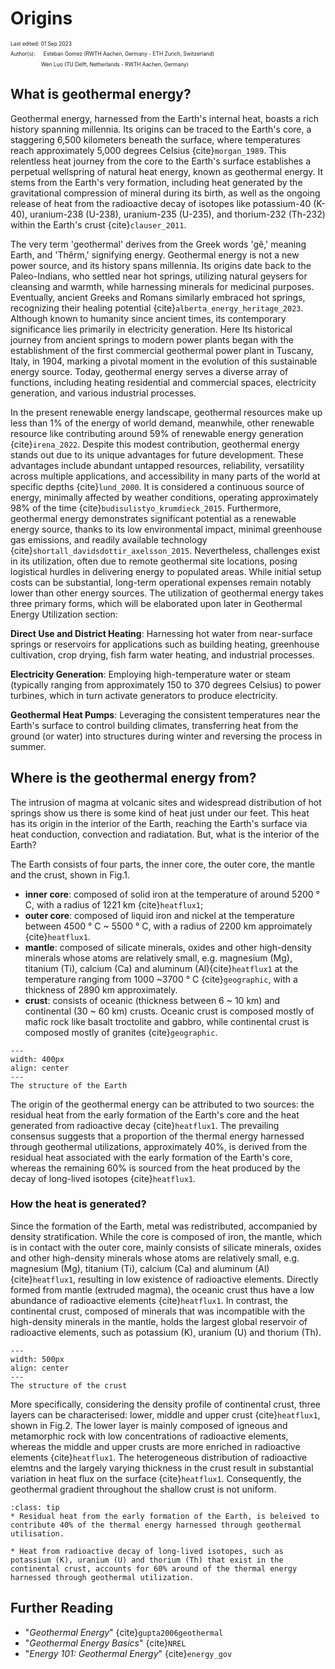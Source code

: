 # Origins
<span style="font-size:0.6em;">Last edited: 01 Sep 2023</span> \
<span style="font-size:0.6em;">Author(s): </span>&ensp; <span style="font-size:0.6em;"> Esteban Gomez (RWTH Aachen, Germany - ETH Zurich, Switzerland)</span> \
<span>&ensp;&ensp;&ensp;&ensp;&ensp;&ensp;&ensp;<span style="font-size:0.6em;">Wen Luo (TU Delft, Netherlands - RWTH Aachen, Germany)</span>

## What is geothermal energy?

Geothermal energy, harnessed from the Earth's internal heat, boasts a rich history spanning millennia. Its origins can be traced to the Earth's core, a staggering 6,500 kilometers beneath the surface, where temperatures reach approximately 5,000 degrees Celsius {cite}`morgan_1989`. This relentless heat journey from the core to the Earth's surface establishes a perpetual wellspring of natural heat energy, known as geothermal energy. It stems from the Earth's very formation, including heat generated by the gravitational compression of mineral during its birth, as well as the ongoing release of heat from the radioactive decay of isotopes like potassium-40 (K-40), uranium-238 (U-238), uranium-235 (U-235), and thorium-232 (Th-232) within the Earth's crust {cite}`clauser_2011`.

The very term 'geothermal' derives from the Greek words 'gê,' meaning Earth, and 'Thêrm,' signifying energy. Geothermal energy is not a new power source, and its history spans millennia. Its origins date back to the Paleo-Indians, who settled near hot springs, utilizing natural geysers for cleansing and warmth, while harnessing minerals for medicinal purposes. Eventually, ancient Greeks and Romans similarly embraced hot springs, recognizing their healing potential {cite}`alberta_energy_heritage_2023`. Although known to humanity since ancient times, its contemporary significance lies primarily in electricity generation. Here Its historical journey from ancient springs to modern power plants began with the establishment of the first commercial geothermal power plant in Tuscany, Italy, in 1904, marking a pivotal moment in the evolution of this sustainable energy source. Today, geothermal energy serves a diverse array of functions, including heating residential and commercial spaces, electricity generation, and various industrial processes.

In the present renewable energy landscape, geothermal resources make up less than 1% of the energy of world demand, meanwhile, other renewable resource like contributing around 59% of renewable energy generation {cite}`irena_2022`. Despite this modest contribution, geothermal energy stands out due to its unique advantages for future development. These advantages include abundant untapped resources, reliability, versatility across multiple applications, and accessibility in many parts of the world at specific depths {cite}`lund_2000`. It is considered a continuous source of energy, minimally affected by weather conditions, operating approximately 98% of the time {cite}`budisulistyo_krumdieck_2015`. Furthermore, geothermal energy demonstrates significant potential as a renewable energy source, thanks to its low environmental impact, minimal greenhouse gas emissions, and readily available technology {cite}`shortall_davidsdottir_axelsson_2015`. Nevertheless, challenges exist in its utilization, often due to remote geothermal site locations, posing logistical hurdles in delivering energy to populated areas. While initial setup costs can be substantial, long-term operational expenses remain notably lower than other energy sources.
The utilization of geothermal energy takes three primary forms, which will be elaborated upon later in Geothermal Energy Utilization section:

**Direct Use and District Heating**: Harnessing hot water from near-surface springs or reservoirs for applications such as building heating, greenhouse cultivation, crop drying, fish farm water heating, and industrial processes.

**Electricity Generation**: Employing high-temperature water or steam (typically ranging from approximately 150 to 370 degrees Celsius) to power turbines, which in turn activate generators to produce electricity.

**Geothermal Heat Pumps**: Leveraging the consistent temperatures near the Earth's surface to control building climates, transferring heat from the ground (or water) into structures during winter and reversing the process in summer.



## Where is the geothermal energy from?
The intrusion of magma at volcanic sites and widespread distribution of hot springs show us there is some kind of heat just under our feet. This heat has its origin in the interior of the Earth, reaching the Earth's surface via heat conduction, convection and radiatation. But, what is the interior of the Earth?

The Earth consists of four parts, the inner core, the outer core, the mantle and the crust, shown in Fig.1.
 * **inner core**: composed of solid iron at the temperature of around 5200 &deg; C,  with a radius of 1221 km {cite}`heatflux1`;
 * **outer core**: composed of liquid iron and nickel at the temperature between 4500 &deg; C ~ 5500 &deg; C, with a radius of 2200 km approimately {cite}`heatflux1`.
 * **mantle**: composed of silicate minerals, oxides and other high-density minerals whose atoms are relatively small, e.g. magnesium (Mg), titanium (Ti), calcium (Ca) and aluminum (Al){cite}`heatflux1` at the temperature ranging from 1000 ~3700 &deg; C {cite}`geographic`, with a thickness of 2890 km approximately.
 * **crust**: consists of oceanic (thickness between 6 ~ 10 km) and continental (30 ~ 60 km) crusts. Oceanic crust is composed mostly of mafic rock like basalt troctolite and gabbro, while continental crust is composed mostly of granites {cite}`geographic`.

```{figure} ../GeothermalEnergy/Origin_pictures/Earth_structure.png
---
width: 400px
align: center
---
The structure of the Earth
```

The origin of the geothermal energy can be attributed to two sources: the residual heat from the early formation of the Earth's core and the heat generated from radioactive decay {cite}`heatflux1`. The prevailing consensus suggests that a proportion of the thermal energy harnessed through geothermal utilizations, approximately 40%, is derived from the residual heat associated with the early formation of the Earth's core, whereas the remaining 60% is sourced from the heat produced by the decay of long-lived isotopes {cite}`heatflux1`.


### How the heat is generated?
Since the formation of the Earth, metal was redistributed, accompanied by density stratification. While the core is composed of iron, the mantle, which is in contact with the outer core, mainly consists of silicate minerals, oxides and other high-density minerals whose atoms are relatively small, e.g. magnesium (Mg), titanium (Ti), calcium (Ca) and aluminum (Al){cite}`heatflux1`, resulting in low existence of radioactive elements. Directly formed from mantle (extruded magma), the oceanic crust  thus have a low abundance of radioactive elements {cite}`heatflux1`. In contrast, the continental crust, composed of minerals that was incompatible with the high-density minerals in the mantle, holds the largest global reservoir of radioactive elements, such as potassium (K), uranium (U) and thorium (Th). 

```{figure} ../GeothermalEnergy/Origin_pictures/crust.png
---
width: 500px
align: center
---
The structure of the crust
```

More specifically, considering the density profile of continental crust, three layers can be characterised: lower, middle and upper crust {cite}`heatflux1`, shown in Fig.2. The lower layer is mainly composed of igneous and metamorphic rock with low concentrations of radioactive elements, whereas the middle and upper crusts are more enriched in radioactive elements {cite}`heatflux1`. The heterogeneous distribution of radioactive elemtns and the largely varying thickness in the crust result in substantial variation in heat flux on the surface {cite}`heatflux1`. Consequently, the geothermal gradient throughout the shallow crust is not uniform.


`````{admonition} The geothermal heat source 
:class: tip
* Residual heat from the early formation of the Earth, is beleived to contribute 40% of the thermal energy harnessed through geothermal utilisation.

* Heat from radioactive decay of long-lived isotopes, such as potassium (K), uranium (U) and thorium (Th) that exist in the continental crust, accounts for 60% around of the thermal energy harnessed through geothermal utilization.

`````

## Further Reading
* "*Geothermal Energy*" {cite}`gupta2006geothermal`
* "*Geothermal Energy Basics*" {cite}`NREL`
* "*Energy 101: Geothermal Energy*" {cite}`energy_gov`


